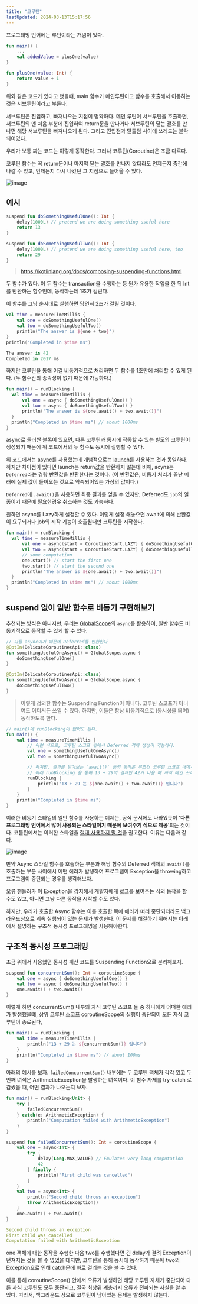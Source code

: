 ```yaml
---
title: "코루틴"
lastUpdated: 2024-03-13T15:17:56
---
```


프로그래밍 언어에는 루틴이라는 개념이 있다.

```kotlin
fun main() {
    ...
    val addedValue = plusOne(value)
}

fun plusOne(value: Int) {
    return value + 1
}
```

위와 같은 코드가 있다고 했을떄, main 함수가 메인루틴이고 함수를 호출해서 이동하는 것은 서브루틴이라고 부른다.

서브루틴은 진입하고, 빠져나오는 지점이 명확하다. 메인 루틴이 서브루틴을 호출하면, 서브루틴의 맨 처음 부분에 진입하여 return문을 만나거나 서브루틴의 닫는 괄호를 만나면 해당 서브루틴을 빠져나오게 된다. 그리고 진입점과 탈출점 사이에 쓰레드는 블락되어있다.

우리가 보통 짜는 코드는 이렇게 동작한다. 그러나 코루틴(Coroutine)은 조금 다르다.

코루틴 함수는 꼭 return문이나 마지막 닫는 괄호를 만나지 않더라도 언제든지 중간에 나갈 수 있고, 언제든지 다시 나갔던 그 지점으로 들어올 수 있다.

![image](https://user-images.githubusercontent.com/81006587/217225934-dff05b67-f83e-4234-987d-33670eba50e7.png)

## 예시

```kotlin
suspend fun doSomethingUsefulOne(): Int {
    delay(1000L) // pretend we are doing something useful here
    return 13
}

suspend fun doSomethingUsefulTwo(): Int {
    delay(1000L) // pretend we are doing something useful here, too
    return 29
}
```

> https://kotlinlang.org/docs/composing-suspending-functions.html

두 함수가 있다. 이 두 함수는 transaction을 수행하는 등 뭔가 유용한 작업을 한 뒤 Int를 반환하는 함수인데, 동작하는데 1초가 걸린다.

이 함수를 그냥 순서대로 실행하면 당연히 2초가 걸릴 것이다.

```kotlin
val time = measureTimeMillis {
    val one = doSomethingUsefulOne()
    val two = doSomethingUsefulTwo()
    println("The answer is ${one + two}")
}
println("Completed in $time ms")
```

```kotlin
The answer is 42
Completed in 2017 ms
```

하지만 코루틴을 통해 이걸 비동기적으로 처리하면 두 함수를 1초만에 처리할 수 있게 된다. (두 함수간의 종속성이 없기 때문에 가능하다.)

```kotlin
fun main() = runBlocking {
  val time = measureTimeMillis {
      val one = async { doSomethingUsefulOne() }
      val two = async { doSomethingUsefulTwo() }
      println("The answer is ${one.await() + two.await()}")
  }
  println("Completed in $time ms") // about 1000ms
}
```

async로 둘러싼 블록이 있으면, 다른 코루틴과 동시에 작동할 수 있는 별도의 코루틴이 생성되기 때문에 위 코드에서의 두 함수도 동시에 실행할 수 있다. 

위 코드에서는 [async](https://kotlinlang.org/api/kotlinx.coroutines/kotlinx-coroutines-core/kotlinx.coroutines/async.html)를 사용했는데 개념적으로는 [launch](https://kotlinlang.org/api/kotlinx.coroutines/kotlinx-coroutines-core/kotlinx.coroutines/launch.html)를 사용하는 것과 동일하다. 하지만 차이점이 있다면 launch는 return값을 반환하지 않는데 비해, acyns는 `Deferred`라는 경량 반환값을 반환한다는 것이다. (이 반환값은, 비동기 처리가 끝난 미래에 실제 값이 들어오는 것으로 약속되어있는 가상의 값이다.)

`Deferred`에 `.await()`을 사용하면 최종 결과를 얻을 수 있지만, Deferred도 `job`의 일종이기 때문에 필요한경우 취소하는 것도 가능하다.

원하면 async를 Lazy하게 설정할 수 있다. 이렇게 설정 해놓으면 await에 의해 반환값이 요구되거나 job의 시작 기능이 호출될때만 코루틴을 시작한다.

```kotlin
fun main() = runBlocking {
  val time = measureTimeMillis {
      val one = async(start = CoroutineStart.LAZY) { doSomethingUsefulOne() }
      val two = async(start = CoroutineStart.LAZY) { doSomethingUsefulTwo() }
      // some computation
      one.start() // start the first one
      two.start() // start the second one
      println("The answer is ${one.await() + two.await()}")
  }
  println("Completed in $time ms") // about 1000ms
}
```

## suspend 없이 일반 함수로 비동기 구현해보기

추천되는 방식은 아니지만, 우리는 [GlobalScope](https://kotlinlang.org/api/kotlinx.coroutines/kotlinx-coroutines-core/kotlinx.coroutines/-global-scope/)의 `async`를 활용하여, 일반 함수도 비동기적으로 동작할 수 있게 할 수 있다.

```kotlin
// 나름 async이기 때문에 Deferred를 반환한다
@OptIn(DelicateCoroutinesApi::class)
fun somethingUsefulOneAsync() = GlobalScope.async {
    doSomethingUsefulOne()
}

@OptIn(DelicateCoroutinesApi::class)
fun somethingUsefulTwoAsync() = GlobalScope.async {
    doSomethingUsefulTwo()
}
```

> 이렇게 정의한 함수는 Suspending Function이 아니다. 코루틴 스코프가 아니여도 어디서든 쓰일 수 있다. 하지만, 이들은 항상 비동기적으로 (동시성을 띄며) 동작하도록 한다.

```kotlin
// main()에 runBlocking이 없어도 된다. 
fun main() {
    val time = measureTimeMillis {
        // 이런 식으로, 코루틴 스코프 밖에서 Deferred 객체 생성이 가능하다.
        val one = somethingUsefulOneAsync()
        val two = somethingUsefulTwoAsync()

        // 하지만, 결과를 받아보는 `await()` 등의 동작은 무조건 코루틴 스코프 내에서 이루어져야 한다.
        // 아래 runBlocking 을 통해 13 + 29의 결과인 42가 나올 때 까지 메인 쓰레드를 블로킹하여 시간을 잰다.
        runBlocking {
            println("13 + 29 는 ${one.await() + two.await()} 입니다")
        }
    }
    println("Completed in $time ms")
}
```

이러한 비동기 스타일의 일반 함수를 사용하는 예제는, 공식 문서에도 나와있듯이 '**다른 프로그래밍 언어에서 많이 사용되는 스타일이기 때문에 보여주기 식으로 제공**'되는 것이다. 코틀린에서는 이러한 스타일을 <u>절대 사용하지 말 것</u>을 권고한다. 이유는 다음과 같다.

![image](https://user-images.githubusercontent.com/81006587/217149371-f073998f-0a5f-41db-8215-c1b089d95e64.png)

만약 Async 스타일 함수를 호출하는 부분과 해당 함수의 Deferred 객체의 `await()`를 호출하는 부분 사이에서 어떤 에러가 발생하여 프로그램이 Exception을 throwing하고 프로그램이 중단되는 경우를 생각해보자.

오류 핸들러가 이 Exception을 감지해서 개발자에게 로그를 보여주는 식의 동작을 할 수도 있고, 아니면 그냥 다른 동작을 시작할 수도 있다.

하지만, 우리가 호출한 Async 함수는 이를 호출한 쪽에 에러가 떠러 중단되더라도 백그라운드상으로 계속 실행되어 있는 문제가 발생한다. 이 문제를 해결하기 위해서는 아래에서 설명하는 구조적 동시성 프로그래밍을 사용해야한다.

## 구조적 동시성 프로그래밍

조금 위에서 사용했던 동시성 계산 코드를 Suspending Function으로 분리해보자.

```kotlin
suspend fun concurrentSum(): Int = coroutineScope {
    val one = async { doSomethingUsefulOne() }
    val two = async { doSomethingUsefulTwo() }
    one.await() + two.await()
}
```

이렇게 하면 concurrentSum() 내부의 자식 코루틴 스코프 둘 중 하나에게 어떠한 에러가 발생했을떄, 상위 코루틴 스코프 coroutineScope의 실행이 중단되어 모든 자식 코루틴이 종료된다,

```kotlin
fun main() = runBlocking {
    val time = measureTimeMillis {
        println("13 + 29 는 ${concurrentSum()} 입니다")
    }
    println("Completed in $time ms") // about 100ms
}
```

아래의 예시를 보자. `failedConcurrentSum()` 내부에는 두 코루틴 객체가 각각 있고 두 번째 녀석은 ArithmeticException을 발생하는 녀석이다. 이 함수 자체를 try-catch 로 감쌌을 때, 어떤 결과가 나오는지 보자.

```kotlin
fun main() = runBlocking<Unit> {
    try {
        failedConcurrentSum()
    } catch(e: ArithmeticException) {
        println("Computation failed with ArithmeticException")
    }
}

suspend fun failedConcurrentSum(): Int = coroutineScope {
    val one = async<Int> { 
        try {
            delay(Long.MAX_VALUE) // Emulates very long computation
            42
        } finally {
            println("First child was cancelled")
        }
    }
    val two = async<Int> { 
        println("Second child throws an exception")
        throw ArithmeticException()
    }
    one.await() + two.await()
}
```

```yml
Second child throws an exception
First child was cancelled
Computation failed with ArithmeticException
```

one 객체에 대한 동작을 수행한 다음 two를 수행했다면 긴 delay가 걸려 Exception이 던져지는 것을 볼 수 없었을 테지만, 코루틴을 통해 동시에 동작하기 때문에 two의 Exception으로 인해 catch문에 바로 걸리는 것을 볼 수 있다.

이를 통해 coroutineScope() 안에서 오류가 발생하면 해당 코루틴 자체가 중단되어 다른 자식 코루틴도 모두 중단되고, 결국 최상위 계층까지 오류가 전파되는 사실을 알 수 있다. 따라서, 백그라운드 상으로 코루틴이 남아있는 문제는 발생하지 않는다.
